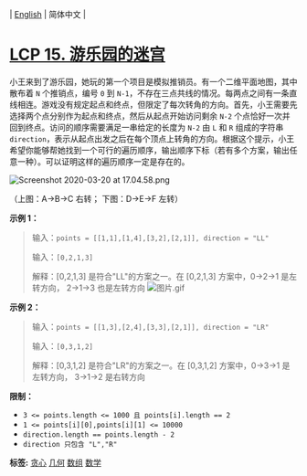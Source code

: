 | [English](README_EN.md) | 简体中文 |

# [LCP 15. 游乐园的迷宫](https://leetcode-cn.com/problems/you-le-yuan-de-mi-gong)
<p>小王来到了游乐园，她玩的第一个项目是模拟推销员。有一个二维平面地图，其中散布着 <code>N</code> 个推销点，编号 <code>0</code> 到 <code>N-1</code>，不存在三点共线的情况。每两点之间有一条直线相连。游戏没有规定起点和终点，但限定了每次转角的方向。首先，小王需要先选择两个点分别作为起点和终点，然后从起点开始访问剩余 <code>N-2</code> 个点恰好一次并回到终点。访问的顺序需要满足一串给定的长度为 <code>N-2</code> 由 <code>L</code> 和 <code>R</code> 组成的字符串 <code>direction</code>，表示从起点出发之后在每个顶点上转角的方向。根据这个提示，小王希望你能够帮她找到一个可行的遍历顺序，输出顺序下标（若有多个方案，输出任意一种）。可以证明这样的遍历顺序一定是存在的。</p>

<p><img alt="Screenshot 2020-03-20 at 17.04.58.png" src="https://pic.leetcode-cn.com/595b60797d4a461287864a8cd05bba1d3b8760104ff83f43b902fd68477be9c3-Screenshot%202020-03-20%20at%2017.04.58.png" style="max-height:500px" /></p>

<p>（上图：A-&gt;B-&gt;C 右转； 下图：D-&gt;E-&gt;F 左转）</p>

<p><strong>示例 1：</strong></p>

<blockquote>
<p>输入：<code>points = [[1,1],[1,4],[3,2],[2,1]], direction = "LL"</code></p>

<p>输入：<code>[0,2,1,3]</code></p>

<p>解释：[0,2,1,3] 是符合"LL"的方案之一。在 [0,2,1,3] 方案中，0-&gt;2-&gt;1 是左转方向， 2-&gt;1-&gt;3 也是左转方向 <img alt="图片.gif" src="https://pic.leetcode-cn.com/c01c1efc423b916267c2a3a170266c925c368d62afa047c267cc1020970e55d9-%E5%9B%BE%E7%89%87.gif" style="max-height:300px" /></p>
</blockquote>

<p><strong>示例 2：</strong></p>

<blockquote>
<p>输入：<code>points = [[1,3],[2,4],[3,3],[2,1]], direction = "LR"</code></p>

<p>输入：<code>[0,3,1,2]</code></p>

<p>解释：[0,3,1,2] 是符合"LR"的方案之一。在 [0,3,1,2] 方案中，0-&gt;3-&gt;1 是左转方向， 3-&gt;1-&gt;2 是右转方向</p>
</blockquote>

<p><strong>限制：</strong></p>

<ul>
	<li><code>3 &lt;= points.length &lt;= 1000 且 points[i].length == 2</code></li>
	<li><code>1 &lt;= points[i][0],points[i][1] &lt;= 10000</code></li>
	<li><code>direction.length == points.length - 2</code></li>
	<li><code>direction 只包含 "L","R"</code></li>
</ul>

**标签:**  [贪心](https://leetcode-cn.com/tag/greedy) [几何](https://leetcode-cn.com/tag/geometry) [数组](https://leetcode-cn.com/tag/array) [数学](https://leetcode-cn.com/tag/math) 